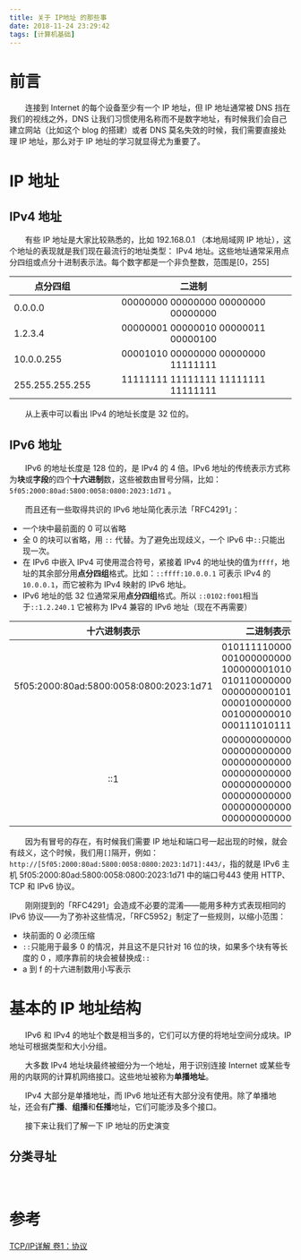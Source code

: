 ```yaml
---
title: 关于 IP地址 的那些事
date: 2018-11-24 23:29:42
tags: [计算机基础]
---
```




 # 前言

　　连接到 Internet 的每个设备至少有一个 IP 地址，但 IP 地址通常被 DNS 挡在我们的视线之外，DNS 让我们习惯使用名称而不是数字地址，有时候我们会自己建立网站（比如这个 blog 的搭建）或者 DNS 莫名失效的时候，我们需要直接处理 IP 地址，那么对于 IP 地址的学习就显得尤为重要了。



<!-- more -->



# IP 地址

## IPv4 地址

　　有些 IP 地址是大家比较熟悉的，比如 192.168.0.1 （本地局域网 IP 地址），这个地址的表现就是我们现在最流行的地址类型： IPv4 地址。这些地址通常采用点分四组或点分十进制表示法。每个数字都是一个非负整数，范围是[0，255]

| 点分四组        |               二进制                |
| --------------- | :---------------------------------: |
| 0.0.0.0         | 00000000 00000000 00000000 00000000 |
| 1.2.3.4         | 00000001 00000010 00000011 00000100 |
| 10.0.0.255      | 00001010 00000000 00000000 11111111 |
| 255.255.255.255 | 11111111 11111111 11111111 11111111 |



　　从上表中可以看出 IPv4 的地址长度是 32 位的。

## IPv6 地址

　　IPv6 的地址长度是 128 位的，是 IPv4 的 4 倍。IPv6 地址的传统表示方式称为**块**或**字段**的四个**十六进制**数，这些被数由冒号分隔，比如：`5f05:2000:80ad:5800:0058:0800:2023:1d71` 。

　　而且还有一些取得共识的 IPv6 地址简化表示法「RFC4291」：

* 一个块中最前面的 0 可以省略
* 全 0 的块可以省略，用 `::` 代替。为了避免出现歧义，一个 IPv6 中`::`只能出现一次。
* 在 IPv6 中嵌入 IPv4 可使用混合符号，紧接着 IPv4 的地址快的值为`ffff`，地址的其余部分用**点分四组**格式。比如：`::ffff:10.0.0.1` 可表示 IPv4 的`10.0.0.1`，而它被称为 IPv4 映射的 IPv6 地址。
* IPv6 地址的低 32 位通常采用**点分四组**格式。所以 `::0102:f001`相当于`::1.2.240.1` 它被称为 IPv4 兼容的 IPv6 地址（现在不再需要）

|              十六进制表示               |                          二进制表示                          |
| :-------------------------------------: | :----------------------------------------------------------: |
| 5f05:2000:80ad:5800:0058:0800:2023:1d71 | 0101111100000101 0010000000000000<br>1000000010101101 0101100000000000<br>0000000001011000 0000100000000000<br>0010000000100011 0001110101110001 |
|                   ::1                   | 0000000000000000 0000000000000000<br>0000000000000000 0000000000000000<br>0000000000000000 0000000000000000<br>0000000000000000 0000000000000001 |

　　因为有冒号的存在，有时候我们需要 IP 地址和端口号一起出现的时候，就会有歧义，这个时候，我们用`[]`隔开，例如：`http://[5f05:2000:80ad:5800:0058:0800:2023:1d71]:443/`，指的就是 IPv6 主机 5f05:2000:80ad:5800:0058:0800:2023:1d71 中的端口号443 使用 HTTP、TCP 和 IPv6 协议。

　　刚刚提到的「RFC4291」会造成不必要的混淆——能用多种方式表现相同的 IPv6 协议——为了弥补这些情况，「RFC5952」制定了一些规则，以缩小范围：

* 块前面的 0 必须压缩
* `::`只能用于最多 0 的情况，并且这不是只针对 16 位的块，如果多个块有等长度的 0 ，顺序靠前的块会被替换成`::`
* a 到 f 的十六进制数用小写表示



# 基本的 IP 地址结构

　　IPv6 和 IPv4 的地址个数是相当多的，它们可以方便的将地址空间分成块。IP 地址可根据类型和大小分组。

　　大多数 IPv4 地址块最终被细分为一个地址，用于识别连接 Internet 或某些专用的内联网的计算机网络接口。这些地址被称为**单播地址**。

　　IPv4 大部分是单播地址，而 IPv6 地址还有大部分没有使用。除了单播地址，还会有**广播**、**组播**和**任播**地址，它们可能涉及多个接口。

　　接下来让我们了解一下 IP 地址的历史演变

## 分类寻址

　　

 

# 参考



[TCP/IP详解 卷1：协议](https://book.douban.com/subject/1088054/)